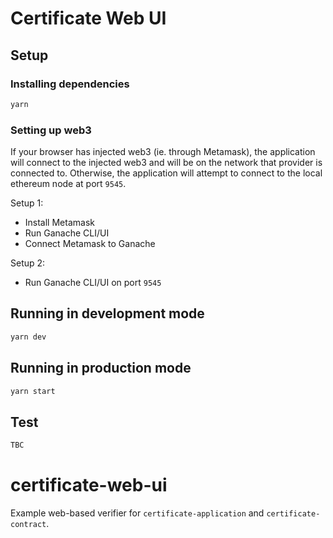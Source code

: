 # Certificate Web UI

## Setup

### Installing dependencies

```bash
yarn
```

### Setting up web3

If your browser has injected web3 (ie. through Metamask), the application will connect to the injected web3 and will be on the network that provider is connected to. Otherwise, the application will attempt to connect to the local ethereum node at port `9545`.

Setup 1: 

- Install Metamask
- Run Ganache CLI/UI
- Connect Metamask to Ganache

Setup 2:

- Run Ganache CLI/UI on port `9545`

## Running in development mode

```bash
yarn dev
```

## Running in production mode

```bash
yarn start
```

## Test

```bash
TBC
```
# certificate-web-ui

Example web-based verifier for `certificate-application` and `certificate-contract`.
